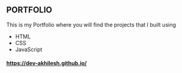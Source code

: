 ## PORTFOLIO
This is my Portfolio where you will find the projects that I built using 
  - HTML
  - CSS
  - JavaScript
    
#### https://dev-akhilesh.github.io/
